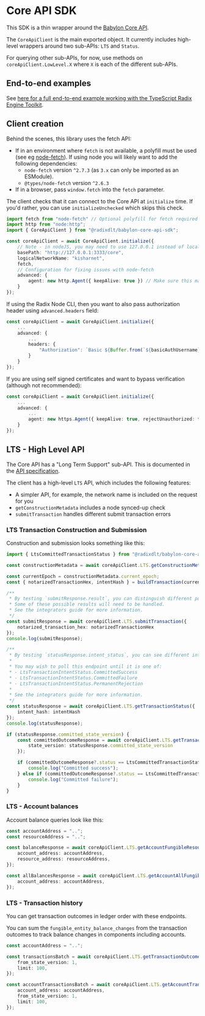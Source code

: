 # Core API SDK

This SDK is a thin wrapper around the [Babylon Core API](https://docs-babylon.radixdlt.com/main/apis/api-specification.html).

The `CoreApiClient` is the main exported object. It currently includes high-level wrappers around two sub-APIs: `LTS` and `Status`.

For querying other sub-APIs, for now, use methods on `coreApiClient.LowLevel.X` where `X` is each of the different sub-APIs.

## End-to-end examples

See [here for a full end-to-end example working with the TypeScript Radix Engine Toolkit](https://github.com/radixdlt/typescript-radix-engine-toolkit/tree/main/examples/core-e2e-example).

## Client creation

Behind the scenes, this library uses the fetch API:
* If in an environment where `fetch` is not available, a polyfill must be used (see eg [node-fetch](https://www.npmjs.com/package/node-fetch)).
  If using node you will likely want to add the following dependencies:
  * `node-fetch` version `^2.7.3` (as `3.x` can only be imported as an ESModule).
  * `@types/node-fetch` version `^2.6.3`
* If in a browser, pass `window.fetch` into the `fetch` parameter.

The client checks that it can connect to the Core API at `initialize` time. If you'd rather, you can use `initializeUnchecked` which skips this check.

```typescript
import fetch from "node-fetch" // Optional polyfill for fetch required if running in nodeJS - we recommend version 2.7.3 
import http from "node:http";
import { CoreApiClient } from "@radixdlt/babylon-core-api-sdk";

const coreApiClient = await CoreApiClient.initialize({
    // Note - in nodeJS, you may need to use 127.0.0.1 instead of localhost
    basePath: "http://127.0.0.1:3333/core",
    logicalNetworkName: "kisharnet",
    fetch,
    // Configuration for fixing issues with node-fetch
    advanced: {
        agent: new http.Agent({ keepAlive: true }) // Make sure this matches the basePath protocol (http/https)
    }
});

```

If using the Radix Node CLI, then you want to also pass authorization header using `advanced.headers` field:

```typescript
const coreApiClient = await CoreApiClient.initialize({
    ...
    advanced: {
        ...
        headers: {
            "Authorization": `Basic ${Buffer.from(`${basicAuthUsername}:${basicAuthPassword}`).toString("base64")}`
        }
    }
});

```

If you are using self signed certificates and want to bypass verification (although not recommended):

```typescript
const coreApiClient = await CoreApiClient.initialize({
    ...
    advanced: {
        ...
        agent: new https.Agent({ keepAlive: true, rejectUnauthorized: false })
    }
});

```

## LTS - High Level API

The Core API has a "Long Term Support" sub-API. This is documented in the [API specification](https://docs-babylon.radixdlt.com/main/apis/api-specification.html).

The client has a high-level `LTS` API, which includes the following features:
* A simpler API, for example, the network name is included on the request for you
* `getConstructionMetadata` includes a node synced-up check
* `submitTransaction` handles different submit transaction errors

### LTS Transaction Construction and Submission

Construction and submission looks something like this:

```typescript
import { LtsCommittedTransactionStatus } from "@radixdlt/babylon-core-api-sdk";

const constructionMetadata = await coreApiClient.LTS.getConstructionMetadata();

const currentEpoch = constructionMetadata.current_epoch;
const { notarizedTransactionHex, intentHash } = buildTransaction(currentEpoch, ...);

/**
 * By testing `submitResponse.result`, you can distinguish different possible results
 * Some of these possible results will need to be handled.
 * See the integrators guide for more information.
 */
const submitResponse = await coreApiClient.LTS.submitTransaction({
    notarized_transaction_hex: notarizedTransactionHex
});
console.log(submitResponse);

/**
 * By testing `statusResponse.intent_status`, you can see different intent statuses.
 *
 * You may wish to poll this endpoint until it is one of:
 * - LtsTransactionIntentStatus.CommittedSuccess
 * - LtsTransactionIntentStatus.CommittedFailure
 * - LtsTransactionIntentStatus.PermanentRejection
 * 
 * See the integrators guide for more information.
 */
const statusResponse = await coreApiClient.LTS.getTransactionStatus({
    intent_hash: intentHash
});
console.log(statusResponse);

if (statusResponse.committed_state_version) {
    const committedOutcomeResponse = await coreApiClient.LTS.getTransactionOutcome({
        state_version: statusResponse.committed_state_version
    });

    if (committedOutcomeResponse?.status == LtsCommittedTransactionStatus.Success) {
        console.log("Committed success");
    } else if (committedOutcomeResponse?.status == LtsCommittedTransactionStatus.Failure) {
        console.log("Committed failure");
    } 
}
```

### LTS - Account balances

Account balance queries look like this:

```typescript
const accountAddress = "..";
const resourceAddress = "..";

const balanceResponse = await coreApiClient.LTS.getAccountFungibleResourceBalance({
    account_address: accountAddress,
    resource_address: resourceAddress,
});

const allBalancesResponse = await coreApiClient.LTS.getAccountAllFungibleResourceBalances({
    account_address: accountAddress,
}); 
```

### LTS - Transaction history

You can get transaction outcomes in ledger order with these endpoints.

You can sum the `fungible_entity_balance_changes` from the transaction outcomes to track balance changes in components including accounts.

```typescript
const accountAddress = "..";

const transactionsBatch = await coreApiClient.LTS.getTransactionOutcomes({
    from_state_version: 1,
    limit: 100,
});

const accountTransactionsBatch = await coreApiClient.LTS.getAccountTransactionOutcomes({
    account_address: accountAddress,
    from_state_version: 1,
    limit: 100,
}); 
```